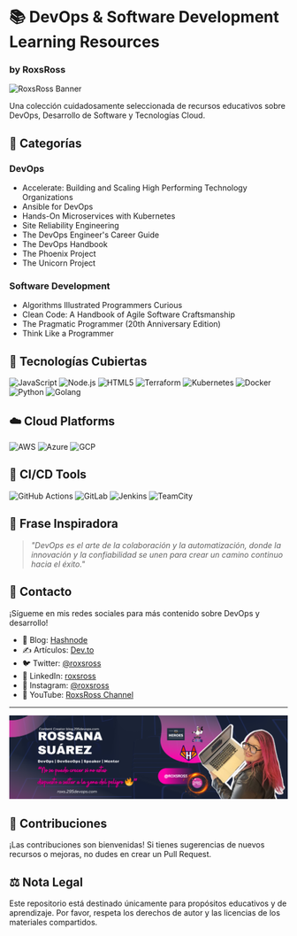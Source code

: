 # 📚 DevOps & Software Development Learning Resources
### by RoxsRoss

![RoxsRoss Banner](https://media.licdn.com/dms/image/v2/D4D16AQF4ND-cC_uxZg/profile-displaybackgroundimage-shrink_350_1400/profile-displaybackgroundimage-shrink_350_1400/0/1731367727725?e=1741219200&v=beta&t=9wrpURrkuzoztA0KBxcXE8lYeL8Qruoq9AyD63f3lJM)


Una colección cuidadosamente seleccionada de recursos educativos sobre DevOps, Desarrollo de Software y Tecnologías Cloud.

## 🔧 Categorías

### DevOps
- Accelerate: Building and Scaling High Performing Technology Organizations
- Ansible for DevOps
- Hands-On Microservices with Kubernetes
- Site Reliability Engineering
- The DevOps Engineer's Career Guide
- The DevOps Handbook
- The Phoenix Project
- The Unicorn Project

### Software Development
- Algorithms Illustrated Programmers Curious
- Clean Code: A Handbook of Agile Software Craftsmanship
- The Pragmatic Programmer (20th Anniversary Edition)
- Think Like a Programmer

## 🚀 Tecnologías Cubiertas

![JavaScript](https://img.shields.io/badge/-JavaScript-F7DF1E?style=for-the-badge&logo=JavaScript&logoColor=black)
![Node.js](https://img.shields.io/badge/-Node.js-339933?style=for-the-badge&logo=node.js&logoColor=white)
![HTML5](https://img.shields.io/badge/-HTML5-E34F26?style=for-the-badge&logo=html5&logoColor=white)
![Terraform](https://img.shields.io/badge/terraform-7B42BC?logo=terraform&logoColor=white&style=for-the-badge)
![Kubernetes](https://img.shields.io/badge/kubernetes-326CE5?logo=kubernetes&logoColor=white&style=for-the-badge)
![Docker](https://img.shields.io/badge/docker-2496ED?logo=docker&logoColor=white&style=for-the-badge)
![Python](https://img.shields.io/badge/python-3776AB?logo=python&logoColor=white&style=for-the-badge)
![Golang](https://img.shields.io/badge/Go-00ADD8?style=for-the-badge&logo=go&logoColor=white)

## ☁️ Cloud Platforms
![AWS](https://img.shields.io/badge/Amazon_AWS-232F3E?style=for-the-badge&logo=amazon-aws&logoColor=white)
![Azure](https://img.shields.io/badge/azure-0078D4?logo=microsoft-azure&logoColor=white&style=for-the-badge)
![GCP](https://img.shields.io/badge/Google_Cloud-4285F4?style=for-the-badge&logo=google-cloud&logoColor=white)

## 🔄 CI/CD Tools
![GitHub Actions](https://img.shields.io/badge/GitHub_Actions-2088FF?style=for-the-badge&logo=github-actions&logoColor=white)
![GitLab](https://img.shields.io/badge/GitLab-330F63?style=for-the-badge&logo=gitlab&logoColor=white)
![Jenkins](https://img.shields.io/badge/Jenkins-D24939?style=for-the-badge&logo=Jenkins&logoColor=white)
![TeamCity](https://img.shields.io/badge/TeamCity-000000?style=for-the-badge&logo=TeamCity&logoColor=white)

## 💭 Frase Inspiradora
> *"DevOps es el arte de la colaboración y la automatización, donde la innovación y la confiabilidad se unen para crear un camino continuo hacia el éxito."*

## 📱 Contacto

¡Sígueme en mis redes sociales para más contenido sobre DevOps y desarrollo!

- 📝 Blog: [Hashnode](https://blog.295devops.com)
- ✍️ Artículos: [Dev.to](https://dev.to/roxsross)
- 🐦 Twitter: [@roxsross](https://twitter.com/roxsross)
- 💼 LinkedIn: [roxsross](https://www.linkedin.com/in/roxsross/)
- 📸 Instagram: [@roxsross](https://www.instagram.com/roxsross/)
- 🎥 YouTube: [RoxsRoss Channel](https://www.youtube.com/channel/UCa-FcaB75ZtqWd1YCWW6INQ)

---

![RoxsRoss Banner](https://github.com/roxsross/roxsross/blob/main/images/roxsross-banner-1.png)

## 🤝 Contribuciones

¡Las contribuciones son bienvenidas! Si tienes sugerencias de nuevos recursos o mejoras, no dudes en crear un Pull Request.

## ⚖️ Nota Legal

Este repositorio está destinado únicamente para propósitos educativos y de aprendizaje. Por favor, respeta los derechos de autor y las licencias de los materiales compartidos.
